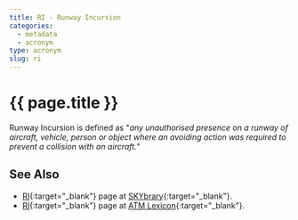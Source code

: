 ```yaml
---
title: RI - Runway Incursion
categories:
  - metadata
  - acronym
type: acronym
slug: ri
---
```

# {{ page.title }}

Runway Incursion is defined as "_any unauthorised presence on a
runway of aircraft, vehicle, person or object where an avoiding
action was required to prevent a collision with an aircraft._"


## See Also

* [RI][riSB]{:target="_blank"} page at [SKYbrary][sb]{:target="_blank"}.
* [RI][riLEXI]{:target="_blank"} page at [ATM Lexicon][sb]{:target="_blank"}.


[riSB]: <http://www.skybrary.aero/index.php/Runway_Incursion> "RI - SKYbrary"
[riLEXI]: <https://ext.eurocontrol.int/lexicon/index.php/Runway_incursion> "RI - ATM Lexicon"
[sb]: <http://www.skybrary.aero> "SKYbrary"
[lexi]: <https://ext.eurocontrol.int/lexicon/index.php/Main_Page> "ATM Lexicon"
